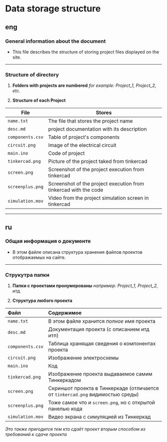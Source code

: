 # Data storage structure

## eng
### General information about the document
- This file describes the structure of storing project files displayed on the site.
---
###  Structure of directory
1. **Folders with projects are numbered** *for example: Project_1, Project_2, etc.*

2. **Structure of each Project**

| File | Stores |
| --- | --- |
| `name.txt` | The file that stores the project name |
| `desc.md` | project documentation with its description |
| `components.csv` | Table of project's components |
| `circuit.png` | Image of the electrical circuit |
| `main.ino` | Code of project |
| `tinkercad.png` | Picture of the project taked from tinkercad |
| `screen.png` | Screenshot of the project execution from tinkercad |
| `screenplus.png` | Screenshot of the project execution from tinkercad with the code |
| `simulation.mov` | Video from the project simulation screen in tinkercad |

---
## ru
### Общая информация о документе
- В этом файле описана структура хранения файлов проектов отображаемых на сайте.
---
###  Струкутра папки
1. **Папки с проектами пронумерованы** *например: Project_1, Project_2, итд.*

2. **Структура любого проекта**

| Файл | Содержимое |
| :--- | :--- |
| `name.txt` | В этом файле хранится *полное* имя проекта |
| `desc.md` | Документация проекта (с описанием итд итп) |
| `components.csv` | Таблица хранящая сведения о компонентах проекта |
| `circuit.png` | Изображение электросхемы |
| `main.ino` | Код |
| `tinkercad.png` | Изображение проекта выдаваемое самим Тинкеркадом |
| `screen.png` | Скриншот проекта в Тинкеркаде (отличается от `tinkercad.png` видимостью среды) |
| `screenplus.png` | Тоже самое что и `screen.png`, но с открытой панелью кода |
| `simulation.mov` | Видео экрана с симуляцией из Тинкеркад |

*Это также пригодится тем кто сдаёт проект вторым способом из требований к сдаче проекта*

